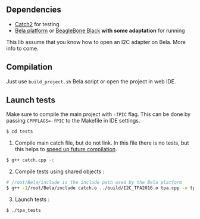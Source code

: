## Dependencies
* [Catch2](https://github.com/catchorg/Catch2) for testing
* [Bela platform](bela.io/) or [BeagleBone Black](https://beagleboard.org/black) **with some adaptation** for running

This lib assume that you know how to open an I2C adapter on Bela. More info to come.

## Compilation

Just use `build_project.sh` Bela script or open the project in web IDE.

## Launch tests

Make sure to compile the main project with `-fPIC` flag. This can be done by passing `CPPFLAGS=-fPIC` to the Makefile in IDE settings.

```bash
$ cd tests
```

1. Compile main catch file, but do not link. In this file there is no tests, but this helps to [speed up future compilation](https://github.com/catchorg/Catch2/blob/master/docs/slow-compiles.md#top).

```bash
$ g++ catch.cpp -c
```

2. Compile tests using shared objects :
```bash
# /root/Bela/include is the include path used by the Bela platform
$ g++ -I/root/Bela/include catch.o ../build/I2C_TPA2016.o tpa.cpp -o tpa_tests
```

3. Launch tests :
```bash
$ ./tpa_tests
```
